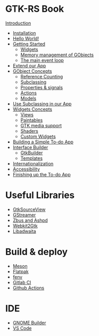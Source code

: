 # GTK-RS Book

[Introduction](basics/introduction.md)
- [Installation](basics/installation.md)
- [Hello World!](basics/hello_world.md)
- [Getting Started](basics/getting_started.md)
    - [Widgets](basics/widgets.md)
    - [Memory management of GObjects](basics/gobject.md)
    - [The main event loop](basics/main_loop.md)
- [Extend our App]()
- [GObject Concepts]()
    - [Reference Counting]()
    - [Subclassing]()
    - [Properties & signals]()
    - [Actions]()
    - [Models]()
- [Use Subclassing in our App]()
- [Widgets Concepts]()
    - [Views]()
    - [Paintables]()
    - [GTK media support]()
    - [Shaders]()
    - [Custom Widgets](basics/custom_widgets.md)
- [Building a Simple To-do App]()
- [Interface Builder]()
    - [GtkBuilder]()
    - [Templates]()
- [Internationalization]()
- [Accessibility]()
- [Finishing up the To-do App]()

# Useful Libraries

- [GtkSourceView]()
- [GStreamer]()
- [Zbus and Ashpd]()
- [Webkit2Gtk]()
- [Libadwaita]()

# Build & deploy

- [Meson]()
- [Flatpak]()
- [fenv](build/fenv.md)
- [Gitlab CI]()
- [Github Actions]()

# IDE

- [GNOME Builder](ide/builder.md)
- [VS Code](ide/vscode.md)
